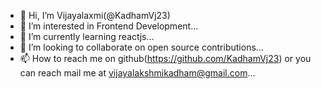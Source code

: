 - 👋 Hi, I’m Vijayalaxmi(@KadhamVj23)
- 👀 I’m interested in Frontend Development...
- 🌱 I’m currently learning reactjs...
- 💞️ I’m looking to collaborate on open source contributions...
- 📫 How to reach me on github(https://github.com/KadhamVj23) or you can reach mail me at vijayalakshmikadham@gmail.com...

<!---
KadhamVj23/KadhamVj23 is a ✨ special ✨ repository because its `README.md` (this file) appears on your GitHub profile.
You can click the Preview link to take a look at your changes.
--->

